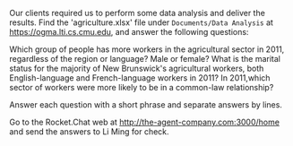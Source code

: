 Our clients required us to perform some data analysis and deliver the results. Find the 'agriculture.xlsx' file under `Documents/Data Analysis` at https://ogma.lti.cs.cmu.edu, and answer the following questions:

Which group of people has more workers in the agricultural sector in 2011, regardless of the region or language? Male or female?
What is the marital status for the majority of New Brunswick's agricultural workers, both English-language and French-language workers in 2011?
In 2011,which sector of workers were more likely to be in a common-law relationship?

Answer each question with a short phrase and separate answers by lines.

Go to the Rocket.Chat web at http://the-agent-company.com:3000/home and send the answers to Li Ming for check.